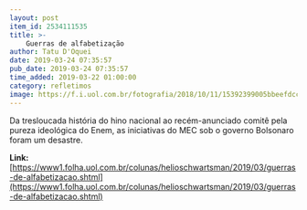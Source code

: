 ```yaml
---
layout: post
item_id: 2534111535
title: >-
    Guerras de alfabetização
author: Tatu D'Oquei
date: 2019-03-24 07:35:57
pub_date: 2019-03-24 07:35:57
time_added: 2019-03-22 01:00:00
category: refletimos
image: https://f.i.uol.com.br/fotografia/2018/10/11/15392399005bbeefdcc3818_1539239900_3x2_rt.jpg
---
```


Da tresloucada história do hino nacional ao recém-anunciado comitê pela pureza ideológica do Enem, as iniciativas do MEC sob o governo Bolsonaro foram um desastre.

**Link:** [https://www1.folha.uol.com.br/colunas/helioschwartsman/2019/03/guerras-de-alfabetizacao.shtml](https://www1.folha.uol.com.br/colunas/helioschwartsman/2019/03/guerras-de-alfabetizacao.shtml)

